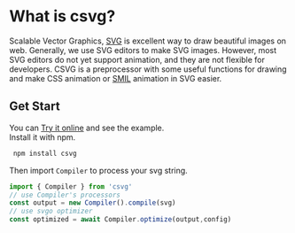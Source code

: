 # What is csvg?

Scalable Vector Graphics, [SVG](https://developer.mozilla.org/en-US/docs/Web/SVG) is excellent way to draw beautiful images on web. Generally, we use SVG editors to make SVG images. However, most SVG editors do not yet support animation, and they are not flexible for developers. CSVG is a preprocessor with some useful functions for drawing and make CSS animation or [SMIL](https://developer.mozilla.org/en-US/docs/Web/SVG/SVG_animation_with_SMIL) animation in SVG easier.  

## Get Start

You can [Try it online](https://csvg-explorer.netlify.app) and see the example.    
Install it with npm.

```sh
 npm install csvg
 ```

 Then import `Compiler` to process your svg string.
 

```ts
import { Compiler } from 'csvg'
// use Compiler's processors
const output = new Compiler().compile(svg)
// use svgo optimizer
const optimized = await Compiler.optimize(output,config)
 ```
